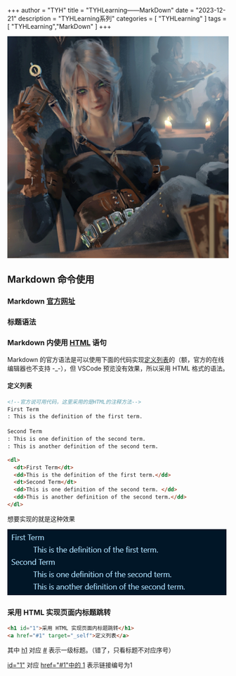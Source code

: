 +++
author = "TYH"
title = "TYHLearning——MarkDown"
date = "2023-12-21"
description = "TYHLearning系列"
categories = [
    "TYHLearning"
]
tags = [
    "TYHLearning","MarkDown"
]
+++

![封面](1.jpg)

## Markdown 命令使用

### Markdown [官方网址](https://markdown.com.cn/extended-syntax/automatic-url-linking.html)

### 标题语法

### Markdown 内使用 [HTML](https://www.w3school.com.cn/html/html_jianjie.asp "HTML 的学习网址") 语句

Markdown 的官方语法是可以使用下面的代码实现<a href="#1" target="_self">定义列表</a>的（额，官方的在线编辑器也不支持 -_-），但 VSCode 预览没有效果，所以采用 HTML 格式的语法。

<h4 id="1">定义列表</h4>

```markdown
<!--官方说可用代码，这里采用的是HTML的注释方法-->
First Term
: This is the definition of the first term.

Second Term
: This is one definition of the second term.
: This is another definition of the second term.
```

```html
<dl>
  <dt>First Term</dt>
  <dd>This is the definition of the first term.</dd>
  <dt>Second Term</dt>
  <dd>This is one definition of the second term. </dd>
  <dd>This is another definition of the second term.</dd>
</dl>

```

想要实现的就是这种效果

![定义列表展示图片](定义列表.jpg)

<h3>采用 HTML 实现页面内标题跳转</h3>

```html
<h1 id="1">采用 HTML 实现页面内标题跳转</h1>
<a href="#1" target="_self">定义列表</a>
```

其中 [h1](NONE "第一列") 对应 [#](NONE "第一列") 表示一级标题。（错了，只看标题不对应序号）

[id="1"](NONE "第一列") 对应 [href="#1"中的 1](NONE "第一列") 表示链接编号为1
